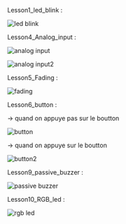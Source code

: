 Lesson1_led_blink :

![led blink](https://user-images.githubusercontent.com/56651530/68997209-35e3c600-08a4-11ea-8f13-297267e133d7.jpg)


Lesson4_Analog_input :

![analog input](https://user-images.githubusercontent.com/56651530/68997211-3da36a80-08a4-11ea-8ce6-deacc5467f39.jpg)

![analog input2](https://user-images.githubusercontent.com/56651530/68997215-48f69600-08a4-11ea-9926-de7302093ee8.jpg)


Lesson5_Fading :

![fading](https://user-images.githubusercontent.com/56651530/68997222-53b12b00-08a4-11ea-81e7-d0aaf5a25d6d.jpg)


Lesson6_button :

  -> quand on appuye pas sur le boutton

![button](https://user-images.githubusercontent.com/56651530/68997226-57dd4880-08a4-11ea-9d0d-7f5131825b0d.jpg)

   -> quand on appuye sur le boutton

![button2](https://user-images.githubusercontent.com/56651530/68997233-5e6bc000-08a4-11ea-85be-f4f9e9231b34.jpg)


Lesson9_passive_buzzer :

![passive buzzer](https://user-images.githubusercontent.com/56651530/68997234-6592ce00-08a4-11ea-9cef-2daab0c2ea03.jpg)


Lesson10_RGB_led :

![rgb led](https://user-images.githubusercontent.com/56651530/68997235-69265500-08a4-11ea-976d-76e5f021430c.jpg)
